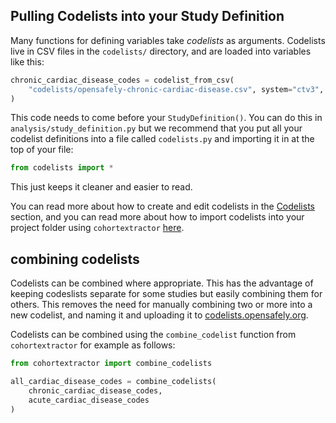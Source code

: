 


## Pulling Codelists into your Study Definition

Many functions for defining variables take *codelists* as arguments. 
Codelists live in CSV files in the `codelists/` directory, and are loaded into variables like this:

```py
chronic_cardiac_disease_codes = codelist_from_csv(
    "codelists/opensafely-chronic-cardiac-disease.csv", system="ctv3", column="CTV3ID"
)
```

This code needs to come before your `StudyDefinition()`. 
You can do this in `analysis/study_definition.py` but we recommend that you put all your codelist definitions into a file called `codelists.py` and importing it in at the top of your file:

```py 
from codelists import *
```

This just keeps it cleaner and easier to read. 

You can read more about how to create and edit codelists in the [Codelists](codelist-intro.md) section, and you can read more about how to import codelists into your project folder using `cohortextractor` [here](cohortextractor.md#update_codelists).

## combining codelists

Codelists can be combined where appropriate. 
This has the advantage of keeping codeslists separate for some studies but easily combining them for others. 
This removes the need for manually combining two or more into a new codelist, and naming it and uploading it to [codelists.opensafely.org](https://codelists.opensafely.org).

Codelists can be combined using the `combine_codelist` function from `cohortextractor` for example as follows:

```py
from cohortextractor import combine_codelists

all_cardiac_disease_codes = combine_codelists(
    chronic_cardiac_disease_codes, 
    acute_cardiac_disease_codes
)
```
